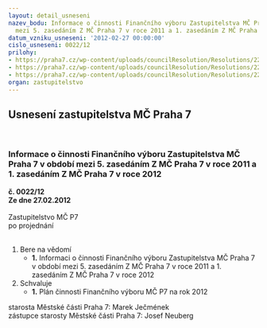 ```yaml
---
layout: detail_usneseni
nazev_bodu: Informace o činnosti Finančního výboru Zastupitelstva MČ Praha 7 v období
  mezi 5. zasedáním Z MČ Praha 7 v roce 2011 a 1. zasedáním Z MČ Praha 7 v roce 2012
datum_vzniku_usneseni: '2012-02-27 00:00:00'
cislo_usneseni: 0022/12
prilohy:
- https://praha7.cz/wp-content/uploads/councilResolution/Resolutions/22172/1-12-fv12122011.doc
- https://praha7.cz/wp-content/uploads/councilResolution/Resolutions/22172/1-12-fv30012012_platn%c3%bd.doc
- https://praha7.cz/wp-content/uploads/councilResolution/Resolutions/22172/1-12-pl%c3%a1n_%c4%8dinnosti_fv_na_2012_platn%c3%bd.doc
organ: zastupitelstvo
---
```

<div id="ucUsn_pList" class="usn">
	<span><h2>Usnesení zastupitelstva MČ Praha 7 </h2>
<br></span><div class="standBody">
<span><h3>Informace o činnosti Finančního výboru Zastupitelstva MČ Praha 7 v období mezi 5. zasedáním Z MČ Praha 7 v roce 2011 a 1. zasedáním Z MČ Praha 7 v roce 2012</h3></span><div class="center">
		<strong>č. 0022/12</strong><br>
	</div>
<div class="center">
		<strong>Ze dne 27.02.2012</strong><br><br>
	</div>Zastupitelstvo MČ P7<br> po projednání<br><br><ol>
<li>Bere na vědomí<ul><li>
<strong>1.</strong> Informaci o činnosti Finančního výboru Zastupitelstva MČ Praha 7 v období mezi 5. zasedáním Z MČ Praha 7 v roce 2011 a 1. zasedáním Z MČ Praha 7 v roce 2012</li></ul>
</li>
<li>Schvaluje<ul><li>
<strong>1.</strong> Plán činnosti Finančního výboru MČ P7 na rok 2012</li></ul>
</li>
</ol>starosta Městské části Praha 7: Marek Ječmének<br>zástupce starosty Městské části Praha 7: Josef Neuberg
</div>
</div>
